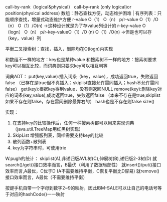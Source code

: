 call-by-rank（logical&physical） call-by-rank (only logical)or position(physical address)
数组：静态查找方便，动态维护困难 | 有序列表：只能顺序查找，增量式动态维护方便
r-value O（1）        O（n）     p/r-value    O（1）/O（n）    O（1）/O(n)     ->这种设计就是为了存value列设计的
r-key-value O（logn） O（n）     p/r-key-valueO（1）/O (n)     O（1）/O(n)     ->但是也可以存（key，value）列

平衡二叉搜索树：查找，插入，删除均在O(logn)内实现

和数组不一样的地方：key也是某种value
和搜索树不一样的地方：搜索树要求key可以相互比较，而词典则只要求key可以相互判等


词典ADT：
put(key,value):插入词条（key，value），成功返回true，失败返回false （已存在是true但不真插入；skiplist直接允许雷同插入；hash不允许雷同false）
get(key):根据key得到value，没有则返回NULL
remove(key):删除key对应的词条(key,value),成功返回true，失败返回false  （本来不存在是true;skiplist如果不存在则false，存在雷同删除最靠右的） hash也是不存在则false
size() 

实现：
1. 在支持key的比较操作后，任何一种搜索树都可以用来实现词典 （java.util.TreeMap用红黑树实现） 
2. SkipList 增强版列表，同样需要支持key的比较
3. 散列函数+散列表
4. key为字符串时，可使用trie

W.pugh的统计：
skiplist(A),非递归版AVL树(C),伸展树(B),递归版2-3树(D)
就search()/get()接口效率而言，B最优（利用了数据局部性）
就insert()/put()接口效率而言,A最优，C优于D (A不需要维持平衡，C恢复平衡比D容易)
就remove()接口效率而言，A最优（不需要维持平衡）

按键手机自带一个字母到数字2~9的映射，因此IBM-SALE可以让自己的电话号等于对应的hashCode()一一映射
